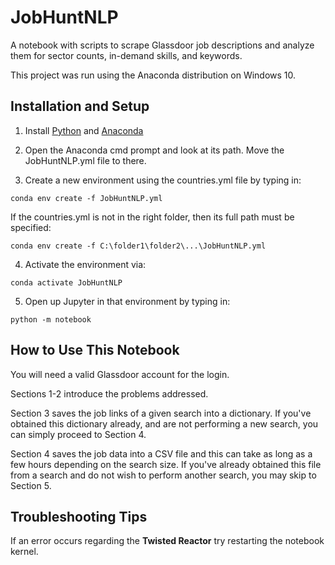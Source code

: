 # JobHuntNLP
A notebook with scripts to scrape Glassdoor job descriptions and analyze them for sector counts, in-demand skills, and keywords.

This project was run using the Anaconda distribution on Windows 10.

## Installation and Setup
1. Install [Python](https://www.python.org/downloads/) and [Anaconda](https://www.anaconda.com/distribution/)

2. Open the Anaconda cmd prompt and look at its path. Move the JobHuntNLP.yml file to there.

3. Create a new environment using the countries.yml file by typing in: 

`conda env create -f JobHuntNLP.yml`

If the countries.yml is not in the right folder, then its full path must be specified:

`conda env create -f C:\folder1\folder2\...\JobHuntNLP.yml`

4. Activate the environment via:

`conda activate JobHuntNLP`

5. Open up Jupyter in that environment by typing in:

`python -m notebook`

## How to Use This Notebook

You will need a valid Glassdoor account for the login.

Sections 1-2 introduce the problems addressed.

Section 3 saves the job links of a given search into a dictionary. If you've obtained this dictionary already, and are not performing a new search, you can simply proceed to Section 4.

Section 4 saves the job data into a CSV file and this can take as long as a few hours depending on the search size. If you've already obtained this file from a search and do not wish to perform another search, you may skip to Section 5.

## Troubleshooting Tips

If an error occurs regarding the **Twisted Reactor** try restarting the notebook kernel.

